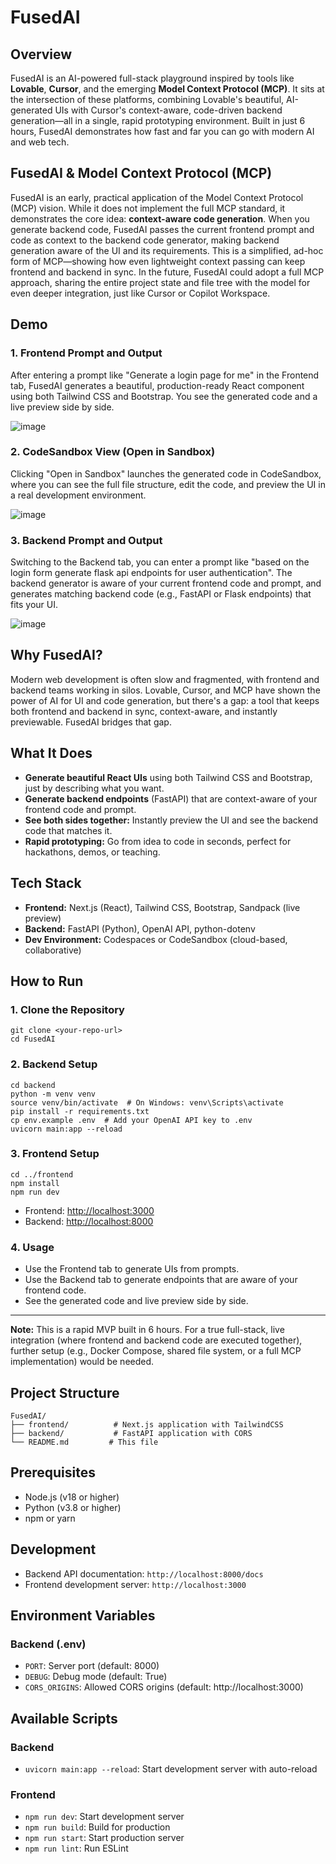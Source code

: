# FusedAI

## Overview
FusedAI is an AI-powered full-stack playground inspired by tools like **Lovable**, **Cursor**, and the emerging **Model Context Protocol (MCP)**. It sits at the intersection of these platforms, combining Lovable's beautiful, AI-generated UIs with Cursor's context-aware, code-driven backend generation—all in a single, rapid prototyping environment. Built in just 6 hours, FusedAI demonstrates how fast and far you can go with modern AI and web tech.

## FusedAI & Model Context Protocol (MCP)
FusedAI is an early, practical application of the Model Context Protocol (MCP) vision. While it does not implement the full MCP standard, it demonstrates the core idea: **context-aware code generation**. When you generate backend code, FusedAI passes the current frontend prompt and code as context to the backend code generator, making backend generation aware of the UI and its requirements. This is a simplified, ad-hoc form of MCP—showing how even lightweight context passing can keep frontend and backend in sync. In the future, FusedAI could adopt a full MCP approach, sharing the entire project state and file tree with the model for even deeper integration, just like Cursor or Copilot Workspace.

## Demo

### 1. Frontend Prompt and Output
After entering a prompt like "Generate a login page for me" in the Frontend tab, FusedAI generates a beautiful, production-ready React component using both Tailwind CSS and Bootstrap. You see the generated code and a live preview side by side.

![image](https://github.com/user-attachments/assets/919444bd-36b7-48ec-a8e4-c6a955d4cc20)


### 2. CodeSandbox View (Open in Sandbox)
Clicking "Open in Sandbox" launches the generated code in CodeSandbox, where you can see the full file structure, edit the code, and preview the UI in a real development environment.

![image](https://github.com/user-attachments/assets/be81b900-0a13-40ce-96af-50cb881a86e2)


### 3. Backend Prompt and Output
Switching to the Backend tab, you can enter a prompt like "based on the login form generate flask api endpoints for user authentication". The backend generator is aware of your current frontend code and prompt, and generates matching backend code (e.g., FastAPI or Flask endpoints) that fits your UI.

![image](https://github.com/user-attachments/assets/238890a7-fc63-4faa-afe0-3a7f75e60ed4)


## Why FusedAI?
Modern web development is often slow and fragmented, with frontend and backend teams working in silos. Lovable, Cursor, and MCP have shown the power of AI for UI and code generation, but there's a gap: a tool that keeps both frontend and backend in sync, context-aware, and instantly previewable. FusedAI bridges that gap.

## What It Does
- **Generate beautiful React UIs** using both Tailwind CSS and Bootstrap, just by describing what you want.
- **Generate backend endpoints** (FastAPI) that are context-aware of your frontend code and prompt.
- **See both sides together:** Instantly preview the UI and see the backend code that matches it.
- **Rapid prototyping:** Go from idea to code in seconds, perfect for hackathons, demos, or teaching.

## Tech Stack
- **Frontend:** Next.js (React), Tailwind CSS, Bootstrap, Sandpack (live preview)
- **Backend:** FastAPI (Python), OpenAI API, python-dotenv
- **Dev Environment:** Codespaces or CodeSandbox (cloud-based, collaborative)

## How to Run

### 1. Clone the Repository
```
git clone <your-repo-url>
cd FusedAI
```

### 2. Backend Setup
```
cd backend
python -m venv venv
source venv/bin/activate  # On Windows: venv\Scripts\activate
pip install -r requirements.txt
cp env.example .env  # Add your OpenAI API key to .env
uvicorn main:app --reload
```

### 3. Frontend Setup
```
cd ../frontend
npm install
npm run dev
```

- Frontend: [http://localhost:3000](http://localhost:3000)
- Backend: [http://localhost:8000](http://localhost:8000)

### 4. Usage
- Use the Frontend tab to generate UIs from prompts.
- Use the Backend tab to generate endpoints that are aware of your frontend code.
- See the generated code and live preview side by side.

---

**Note:** This is a rapid MVP built in 6 hours. For a true full-stack, live integration (where frontend and backend code are executed together), further setup (e.g., Docker Compose, shared file system, or a full MCP implementation) would be needed.

## Project Structure

```
FusedAI/
├── frontend/          # Next.js application with TailwindCSS
├── backend/           # FastAPI application with CORS
└── README.md         # This file
```

## Prerequisites

- Node.js (v18 or higher)
- Python (v3.8 or higher)
- npm or yarn

## Development

- Backend API documentation: `http://localhost:8000/docs`
- Frontend development server: `http://localhost:3000`

## Environment Variables

### Backend (.env)
- `PORT`: Server port (default: 8000)
- `DEBUG`: Debug mode (default: True)
- `CORS_ORIGINS`: Allowed CORS origins (default: http://localhost:3000)

## Available Scripts

### Backend
- `uvicorn main:app --reload`: Start development server with auto-reload

### Frontend
- `npm run dev`: Start development server
- `npm run build`: Build for production
- `npm run start`: Start production server
- `npm run lint`: Run ESLint 
